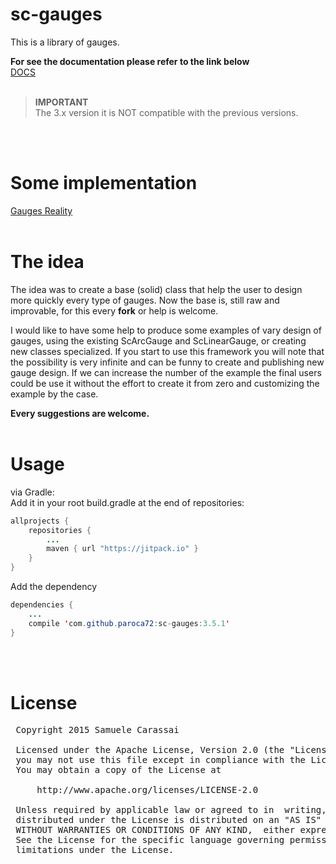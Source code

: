 # sc-gauges
This is a library of gauges.<br />

**For see the documentation please refer to the link below**
<br />
[DOCS](https://paroca72.github.io/sc-gauges)
<br />
<br />

> **IMPORTANT**<br />
> The 3.x version it is NOT compatible with the previous versions.
<br />
<br />

# Some implementation
[Gauges Reality](http://www.sccomponents.com/)
<br />
<br />

# The idea

The idea was to create a base (solid) class that help the user to design more quickly every type of gauges.
Now the base is, still raw and improvable, for this every **fork** or help is welcome.

I would like to have some help to produce some examples of vary design of gauges, using the existing ScArcGauge and ScLinearGauge, or creating new classes specialized.
If you start to use this framework you will note that the possibility is very infinite and can be funny to create and publishing new gauge design.
If we can increase the number of the example the final users could be use it without the effort to create it from zero and customizing the example by the case.

**Every suggestions are welcome.**
<br />
<br />


# Usage

via Gradle:
<br />
Add it in your root build.gradle at the end of repositories:
```java
allprojects {
	repositories {
		...
		maven { url "https://jitpack.io" }
	}
}
```

Add the dependency
```java
dependencies {
    ...
    compile 'com.github.paroca72:sc-gauges:3.5.1'
}
```
<br />
<br />


# License
<pre>
 Copyright 2015 Samuele Carassai

 Licensed under the Apache License, Version 2.0 (the "License");
 you may not use this file except in compliance with the License.
 You may obtain a copy of the License at

     http://www.apache.org/licenses/LICENSE-2.0

 Unless required by applicable law or agreed to in  writing, software
 distributed under the License is distributed on an "AS IS" BASIS,
 WITHOUT WARRANTIES OR CONDITIONS OF ANY KIND,  either express or implied.
 See the License for the specific language governing permissions and
 limitations under the License.
</pre>
